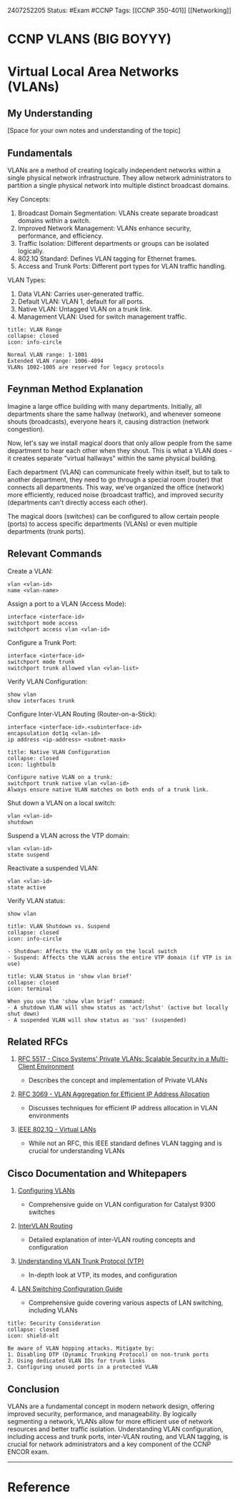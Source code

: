  2407252205
	Status: #Exam #CCNP
		Tags: [[CCNP 350-401]] [[Networking]]

# CCNP VLANS (BIG BOYYY)

# Virtual Local Area Networks (VLANs)

## My Understanding
[Space for your own notes and understanding of the topic]

## Fundamentals

VLANs are a method of creating logically independent networks within a single physical network infrastructure. They allow network administrators to partition a single physical network into multiple distinct broadcast domains.

Key Concepts:
1. Broadcast Domain Segmentation: VLANs create separate broadcast domains within a switch.
2. Improved Network Management: VLANs enhance security, performance, and efficiency.
3. Traffic Isolation: Different departments or groups can be isolated logically.
4. 802.1Q Standard: Defines VLAN tagging for Ethernet frames.
5. Access and Trunk Ports: Different port types for VLAN traffic handling.

VLAN Types:
1. Data VLAN: Carries user-generated traffic.
2. Default VLAN: VLAN 1, default for all ports.
3. Native VLAN: Untagged VLAN on a trunk link.
4. Management VLAN: Used for switch management traffic.

```ad-info
title: VLAN Range
collapse: closed
icon: info-circle

Normal VLAN range: 1-1001
Extended VLAN range: 1006-4094
VLANs 1002-1005 are reserved for legacy protocols
```

## Feynman Method Explanation

Imagine a large office building with many departments. Initially, all departments share the same hallway (network), and whenever someone shouts (broadcasts), everyone hears it, causing distraction (network congestion).

Now, let's say we install magical doors that only allow people from the same department to hear each other when they shout. This is what a VLAN does - it creates separate "virtual hallways" within the same physical building.

Each department (VLAN) can communicate freely within itself, but to talk to another department, they need to go through a special room (router) that connects all departments. This way, we've organized the office (network) more efficiently, reduced noise (broadcast traffic), and improved security (departments can't directly access each other).

The magical doors (switches) can be configured to allow certain people (ports) to access specific departments (VLANs) or even multiple departments (trunk ports).

## Relevant Commands

Create a VLAN:
```
vlan <vlan-id>
name <vlan-name>
```

Assign a port to a VLAN (Access Mode):
```
interface <interface-id>
switchport mode access
switchport access vlan <vlan-id>
```

Configure a Trunk Port:
```
interface <interface-id>
switchport mode trunk
switchport trunk allowed vlan <vlan-list>
```

Verify VLAN Configuration:
```
show vlan
show interfaces trunk
```

Configure Inter-VLAN Routing (Router-on-a-Stick):
```
interface <interface-id>.<subinterface-id>
encapsulation dot1q <vlan-id>
ip address <ip-address> <subnet-mask>
```

```ad-tip
title: Native VLAN Configuration
collapse: closed
icon: lightbulb

Configure native VLAN on a trunk:
switchport trunk native vlan <vlan-id>
Always ensure native VLAN matches on both ends of a trunk link.
```

Shut down a VLAN on a local switch:
```
vlan <vlan-id>
shutdown
```

Suspend a VLAN across the VTP domain:
```
vlan <vlan-id>
state suspend
```

Reactivate a suspended VLAN:
```
vlan <vlan-id>
state active
```

Verify VLAN status:
```
show vlan
```

```ad-info
title: VLAN Shutdown vs. Suspend
collapse: closed
icon: info-circle

- Shutdown: Affects the VLAN only on the local switch
- Suspend: Affects the VLAN across the entire VTP domain (if VTP is in use)
```

```ad-note
title: VLAN Status in 'show vlan brief'
collapse: closed
icon: terminal

When you use the 'show vlan brief' command:
- A shutdown VLAN will show status as 'act/lshut' (active but locally shut down)
- A suspended VLAN will show status as 'sus' (suspended)
```
## Related RFCs

1. [RFC 5517 - Cisco Systems' Private VLANs: Scalable Security in a Multi-Client Environment](https://datatracker.ietf.org/doc/html/rfc5517)
   - Describes the concept and implementation of Private VLANs

2. [RFC 3069 - VLAN Aggregation for Efficient IP Address Allocation](https://datatracker.ietf.org/doc/html/rfc3069)
   - Discusses techniques for efficient IP address allocation in VLAN environments

3. [IEEE 802.1Q - Virtual LANs](https://standards.ieee.org/standard/802_1Q-2018.html)
   - While not an RFC, this IEEE standard defines VLAN tagging and is crucial for understanding VLANs

## Cisco Documentation and Whitepapers

1. [Configuring VLANs](https://www.cisco.com/c/en/us/td/docs/switches/lan/catalyst9300/software/release/16-12/configuration_guide/vlan/b_1612_vlan_9300_cg/configuring_vlan.html)
   - Comprehensive guide on VLAN configuration for Catalyst 9300 switches

2. [InterVLAN Routing](https://www.cisco.com/c/en/us/support/docs/lan-switching/inter-vlan-routing/14976-50.html)
   - Detailed explanation of inter-VLAN routing concepts and configuration

3. [Understanding VLAN Trunk Protocol (VTP)](https://www.cisco.com/c/en/us/support/docs/lan-switching/vtp/10558-21.html)
   - In-depth look at VTP, its modes, and configuration

4. [LAN Switching Configuration Guide](https://www.cisco.com/c/en/us/td/docs/ios-xml/ios/lanswitch/configuration/xe-16/lanswitch-xe-16-book.html)
   - Comprehensive guide covering various aspects of LAN switching, including VLANs

```ad-warning
title: Security Consideration
collapse: closed
icon: shield-alt

Be aware of VLAN hopping attacks. Mitigate by:
1. Disabling DTP (Dynamic Trunking Protocol) on non-trunk ports
2. Using dedicated VLAN IDs for trunk links
3. Configuring unused ports in a protected VLAN
```

## Conclusion

VLANs are a fundamental concept in modern network design, offering improved security, performance, and manageability. By logically segmenting a network, VLANs allow for more efficient use of network resources and better traffic isolation. Understanding VLAN configuration, including access and trunk ports, inter-VLAN routing, and VLAN tagging, is crucial for network administrators and a key component of the CCNP ENCOR exam.

---
# Reference